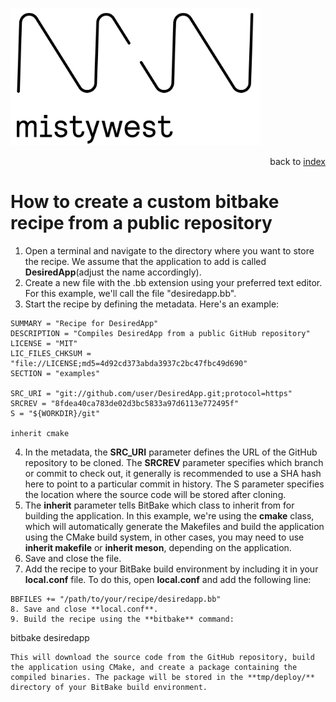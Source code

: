 <img src="../files/img/2018_MistyWest_LogoCombo_FINAL_RGB.png" alt="MistyWest" width="400"/><div style="text-align: right">back to [index](../README.md)</div>

# How to create a custom bitbake recipe from a public repository

1. Open a terminal and navigate to the directory where you want to store the recipe. We assume that the application to add is called **DesiredApp**(adjust the name accordingly).
2. Create a new file with the .bb extension using your preferred text editor. For this example, we'll call the file "desiredapp.bb".
3. Start the recipe by defining the metadata. Here's an example:
```
SUMMARY = "Recipe for DesiredApp"
DESCRIPTION = "Compiles DesiredApp from a public GitHub repository"
LICENSE = "MIT"
LIC_FILES_CHKSUM = "file://LICENSE;md5=4d92cd373abda3937c2bc47fbc49d690"
SECTION = "examples"

SRC_URI = "git://github.com/user/DesiredApp.git;protocol=https"
SRCREV = "8fdea40ca783de02d3bc5833a97d6113e772495f"
S = "${WORKDIR}/git"

inherit cmake
```
4. In the metadata, the **SRC_URI** parameter defines the URL of the GitHub repository to be cloned. The **SRCREV** parameter specifies which branch or commit to check out, it generally is recommended to use a SHA hash here to point to a particular commit in history. The S parameter specifies the location where the source code will be stored after cloning.
5. The **inherit** parameter tells BitBake which class to inherit from for building the application. In this example, we're using the **cmake** class, which will automatically generate the Makefiles and build the application using the CMake build system, in other cases, you may need to use **inherit makefile** or **inherit meson**, depending on the application.
6. Save and close the file.
7. Add the recipe to your BitBake build environment by including it in your **local.conf** file. To do this, open **local.conf** and add the following line:
```
BBFILES += "/path/to/your/recipe/desiredapp.bb"
8. Save and close **local.conf**.
9. Build the recipe using the **bitbake** command:
```
bitbake desiredapp

```
This will download the source code from the GitHub repository, build the application using CMake, and create a package containing the compiled binaries. The package will be stored in the **tmp/deploy/** directory of your BitBake build environment.
